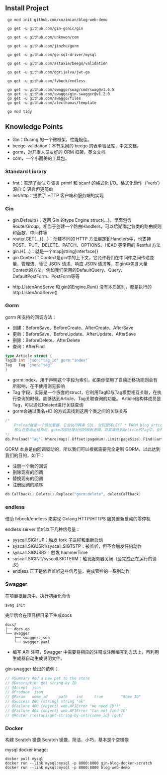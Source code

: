 ## Install Project

```shell
 go mod init github.com/xuzimian/blog-web-demo

 go get -u github.com/gin-gonic/gin
 
 go get -u github.com/unknwon/com
 
 go get -u github.com/jinzhu/gorm 
 
 go get -u github.com/go-sql-driver/mysql
 
 go get -u github.com/astaxie/beego/validation
 
 go get -u github.com/dgrijalva/jwt-go
 
 go get -u github.com/fvbock/endless
 
 go get -u github.com/swaggo/swag/cmd/swag@v1.6.5
 go get -u github.com/swaggo/gin-swagger@v1.2.0 
 go get -u github.com/swaggo/files
 go get -u github.com/alecthomas/template

 go mod tidy
```

## Knowledge Points

- Gin：Golang 的一个微框架，性能极佳。
- beego-validation：本节采用的 beego 的表单验证库，中文文档。
- gorm，对开发人员友好的 ORM 框架，英文文档
- com，一个小而美的工具包。

### Standard Library

- fmt：实现了类似 C 语言 printf 和 scanf 的格式化 I/O。格式化动作（‘verb’）源自 C 语言但更简单
- net/http：提供了 HTTP 客户端和服务端的实现

### Gin

- gin.Default()：返回 Gin 的type Engine struct{...}，里面包含RouterGroup，相当于创建一个路由Handlers，可以后期绑定各类的路由规则和函数、中间件等
- router.GET(…){…}：创建不同的 HTTP 方法绑定到Handlers中，也支持 POST、PUT、DELETE、PATCH、OPTIONS、HEAD 等常用的 Restful 方法
- gin.H{…}：就是一个map[string]interface{}
- gin.Context：Context是gin中的上下文，它允许我们在中间件之间传递变量、管理流、验证 JSON 请求、响应 JSON
  请求等，在gin中包含大量Context的方法，例如我们常用的DefaultQuery、Query、DefaultPostForm、PostForm等等


* http.ListenAndServe 和 gin的Engine.Run() 没有本质区别，都是执行的http.ListenAndServe()

### Gorm

gorm 所支持的回调方法：

- 创建：BeforeSave、BeforeCreate、AfterCreate、AfterSave
- 更新：BeforeSave、BeforeUpdate、AfterUpdate、AfterSave
- 删除：BeforeDelete、AfterDelete
- 查询：AfterFind

````go
type Article struct {
TagID int `json:"tag_id" gorm:"index"`
Tag   Tag `json:"tag"`
}
````

- gorm:index，用于声明这个字段为索引，如果你使用了自动迁移功能则会有所影响，在不使用则无影响
- Tag 字段，实际是一个嵌套的struct，它利用TagID与Tag模型相互关联，在执行查询的时候，能够达到Article、Tag关联查询的功能。 Article结构体成员是Tag，可以通过Related进行关联查询
- gorm会通过类名+ID 的方式去找到这两个类之间的关联关系

````go
/*
	Preload就是一个预加载器，它会执行两条 SQL，分别是SELECT * FROM blog_articles;和SELECT * FROM blog_tag WHERE id IN (1,2,3,4);
	那么在查询出结构后，gorm内部处理对应的映射逻辑，将其填充到Article的Tag中，会特别方便，并且避免了循环查询
*/
db.Preload("Tag").Where(maps).Offset(pageNum).Limit(pageSize).Find(&articles)
````

GORM 本身是由回调驱动的，所以我们可以根据需要完全定制 GORM，以此达到我们的目的，如下：

- 注册一个新的回调
- 删除现有的回调
- 替换现有的回调
- 注册回调的顺序

````go
db.Callback().Delete().Replace("gorm:delete", deleteCallback)
````

### endless

借助 fvbock/endless 来实现 Golang HTTP/HTTPS 服务重新启动的零停机

endless server 监听以下几种信号量：

- syscall.SIGHUP：触发 fork 子进程和重新启动
- syscall.SIGUSR1/syscall.SIGTSTP：被监听，但不会触发任何动作
- syscall.SIGUSR2：触发 hammerTime
- syscall.SIGINT/syscall.SIGTERM：触发服务器关闭（会完成正在运行的请求）
- endless 正正是依靠监听这些信号量，完成管控的一系列动作

### Swagger

在项目根目录中，执行初始化命令

````shell
swag init
````

完毕后会在项目根目录下生成docs

```
docs/
├── docs.go
└── swagger
    ├── swagger.json
    └── swagger.yaml
```

- 编写 API 注释，Swagger 中需要将相应的注释或注解编写到方法上，再利用生成器自动生成说明文件。

gin-swagger 给出的范例：

````go
// @Summary Add a new pet to the store
// @Description get string by ID
// @Accept  json
// @Produce  json
// @Param   some_id     path    int     true        "Some ID"
// @Success 200 {string} string	"ok"
// @Failure 400 {object} web.APIError "We need ID!!"
// @Failure 404 {object} web.APIError "Can not find ID"
// @Router /testapi/get-string-by-int/{some_id} [get]
````

### Docker

构建 Scratch 镜像 Scratch 镜像，简洁、小巧，基本是个空镜像

mysql docker image:

````shell
docker pull mysql
docker run --link mysql:mysql -p 8000:8000 gin-blog-docker-scratch
docker run --link mysql:mysql -p 8000:8000 blog-web-demo
````
